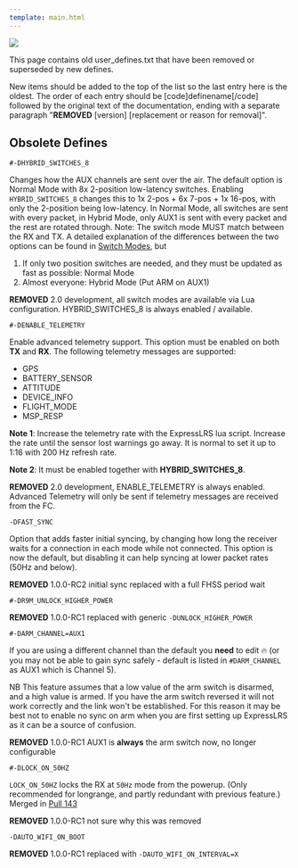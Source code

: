 ```yaml
---
template: main.html
---
```


<img src="https://raw.githubusercontent.com/ExpressLRS/ExpressLRS-Hardware/master/img/software.png">

This page contains old user_defines.txt that have been removed or superseded by new defines.

New items should be added to the top of the list so the last entry here is the oldest. The order of each entry should be [code]definename[/code] followed by the original text of the documentation, ending with a separate paragraph "**REMOVED** [version] [replacement or reason for removal]".

## Obsolete Defines
```
#-DHYBRID_SWITCHES_8
```
Changes how the AUX channels are sent over the air. The default option is Normal Mode with 8x 2-position low-latency switches. Enabling `HYBRID_SWITCHES_8` changes this to 1x 2-pos + 6x 7-pos + 1x 16-pos, with only the 2-position being low-latency. In Normal Mode, all switches are sent with every packet, in Hybrid Mode, only AUX1 is sent with every packet and the rest are rotated through. Note: The switch mode MUST match between the RX and TX. A detailed explanation of the differences between the two options can be found in [Switch Modes](../../software/switch-config/), but
  1. If only two position switches are needed, and they must be updated as fast as possible: Normal Mode
  2. Almost everyone: Hybrid Mode (Put ARM on AUX1)

**REMOVED** 2.0 development, all switch modes are available via Lua configuration. HYBRID_SWITCHES_8 is always enabled / available.

```
#-DENABLE_TELEMETRY
```
Enable advanced telemetry support. This option must be enabled on both **TX** and **RX**. The following telemetry messages are supported:

* GPS
* BATTERY_SENSOR
* ATTITUDE
* DEVICE_INFO
* FLIGHT_MODE
* MSP_RESP

**Note 1**: Increase the telemetry rate with the
ExpressLRS lua script. Increase the rate until the sensor lost
warnings go away. It is normal to set it up to 1:16 with 200 Hz
refresh rate.

**Note 2**: It must be enabled together with **HYBRID_SWITCHES_8**.

**REMOVED** 2.0 development, ENABLE_TELEMETRY is always enabled. Advanced Telemetry will only be sent if telemetry messages are received from the FC.

```
-DFAST_SYNC
```
Option that adds faster initial syncing, by changing how long the receiver waits for a connection in each mode while not connected. This option is now the default, but disabling it can help syncing at lower packet rates (50Hz and below).

**REMOVED** 1.0.0-RC2 initial sync replaced with a full FHSS period wait

````
#-DR9M_UNLOCK_HIGHER_POWER 
````
**REMOVED** 1.0.0-RC1 replaced with generic `-DUNLOCK_HIGHER_POWER`

```
#-DARM_CHANNEL=AUX1
```
If you are using a different channel than the default you **need** to edit 🔥 (or you may not be able to gain sync safely - default is listed in `#DARM_CHANNEL` as AUX1 which is Channel 5).

NB This feature assumes that a low value of the arm switch is disarmed, and a high value is armed. If you have the arm switch reversed it will not work correctly and the link won't be established. For this reason it may be best not to enable no sync on arm when you are first setting up ExpressLRS as it can be a source of confusion.

**REMOVED** 1.0.0-RC1 AUX1 is **always** the arm switch now, no longer configurable

```
#-DLOCK_ON_50HZ
```
`LOCK_ON_50HZ` locks the RX at `50Hz` mode from the powerup. (Only recommended for longrange, and partly redundant with previous feature.) Merged in [Pull 143](https://github.com/AlessandroAU/ExpressLRS/pull/143)

**REMOVED** 1.0.0-RC1 not sure why this was removed

```
-DAUTO_WIFI_ON_BOOT
```
**REMOVED** 1.0.0-RC1 replaced with `-DAUTO_WIFI_ON_INTERVAL=X`
